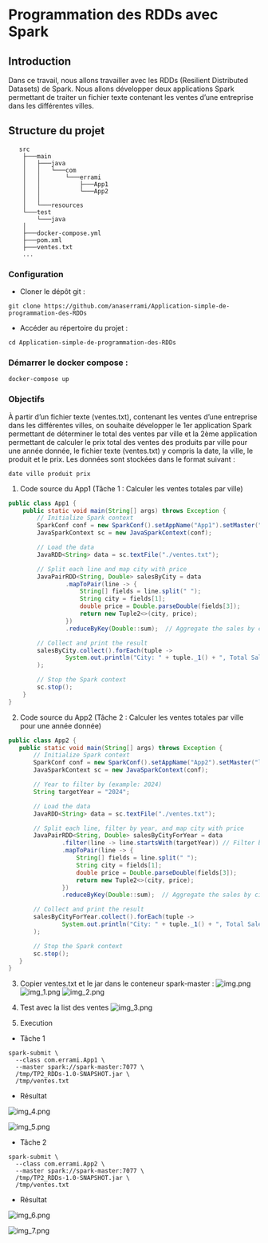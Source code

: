 # Programmation des RDDs avec Spark

## Introduction

Dans ce travail, nous allons travailler avec les RDDs (Resilient Distributed Datasets) de Spark. Nous allons développer deux applications Spark permettant de traiter un fichier texte contenant les ventes d’une entreprise dans les différentes villes.

## Structure du projet
```
   src
    ├───main
    │   ├───java
    │   │   └───com
    │   │       └───errami
    │   │           ├───App1
    │   │           └───App2
    │   │
    │   └───resources
    └───test
        └───java
    │
    ├───docker-compose.yml
    ├───pom.xml
    ├───ventes.txt
    ...
```

### Configuration
- Cloner le dépôt git :
```
git clone https://github.com/anaserrami/Application-simple-de-programmation-des-RDDs
```
- Accéder au répertoire du projet :
```
cd Application-simple-de-programmation-des-RDDs
```

### Démarrer le docker compose :
```
docker-compose up
```

### Objectifs

À partir d’un fichier texte (ventes.txt), contenant les ventes d’une entreprise dans les différentes villes, on souhaite développer le 1er application Spark permettant de déterminer le total des ventes par ville et la 2ème application permettant de calculer le prix total des ventes des produits par ville pour une année donnée, le fichier texte (ventes.txt) y compris la date, la ville, le produit et le prix. Les données sont stockées dans le format suivant :
```
date ville produit prix
```

1. Code source du App1 (Tâche 1 : Calculer les ventes totales par ville)
```java
public class App1 {
    public static void main(String[] args) throws Exception {
        // Initialize Spark context
        SparkConf conf = new SparkConf().setAppName("App1").setMaster("local");
        JavaSparkContext sc = new JavaSparkContext(conf);

        // Load the data
        JavaRDD<String> data = sc.textFile("./ventes.txt");

        // Split each line and map city with price
        JavaPairRDD<String, Double> salesByCity = data
                .mapToPair(line -> {
                    String[] fields = line.split(" ");
                    String city = fields[1];
                    double price = Double.parseDouble(fields[3]);
                    return new Tuple2<>(city, price);
                })
                .reduceByKey(Double::sum);  // Aggregate the sales by city

        // Collect and print the result
        salesByCity.collect().forEach(tuple ->
                System.out.println("City: " + tuple._1() + ", Total Sales: " + tuple._2())
        );

        // Stop the Spark context
        sc.stop();
    }
}
```

2. Code source du App2 (Tâche 2 : Calculer les ventes totales par ville pour une année donnée)

```java
public class App2 {
   public static void main(String[] args) throws Exception {
       // Initialize Spark context
       SparkConf conf = new SparkConf().setAppName("App2").setMaster("local");
       JavaSparkContext sc = new JavaSparkContext(conf);

       // Year to filter by (example: 2024)
       String targetYear = "2024";

       // Load the data
       JavaRDD<String> data = sc.textFile("./ventes.txt");

       // Split each line, filter by year, and map city with price
       JavaPairRDD<String, Double> salesByCityForYear = data
               .filter(line -> line.startsWith(targetYear)) // Filter by the year
               .mapToPair(line -> {
                   String[] fields = line.split(" ");
                   String city = fields[1];
                   double price = Double.parseDouble(fields[3]);
                   return new Tuple2<>(city, price);
               })
               .reduceByKey(Double::sum);  // Aggregate the sales by city

       // Collect and print the result
       salesByCityForYear.collect().forEach(tuple ->
               System.out.println("City: " + tuple._1() + ", Total Sales: " + tuple._2())
       );

       // Stop the Spark context
       sc.stop();
   }
}
```

3. Copier ventes.txt et le jar dans le conteneur spark-master :
![img.png](assets/img.png)
![img_1.png](assets/img_1.png)
![img_2.png](assets/img_2.png)

4. Test avec la list des ventes
![img_3.png](assets/img_3.png)


5. Execution

- Tâche 1
```
spark-submit \
  --class com.errami.App1 \
  --master spark://spark-master:7077 \
  /tmp/TP2_RDDs-1.0-SNAPSHOT.jar \
  /tmp/ventes.txt
```

- Résultat

![img_4.png](assets/img_4.png)

![img_5.png](assets/img_5.png)

- Tâche 2
```
spark-submit \
  --class com.errami.App2 \
  --master spark://spark-master:7077 \
  /tmp/TP2_RDDs-1.0-SNAPSHOT.jar \
  /tmp/ventes.txt
```

- Résultat

![img_6.png](assets/img_6.png)

![img_7.png](assets/img_7.png)